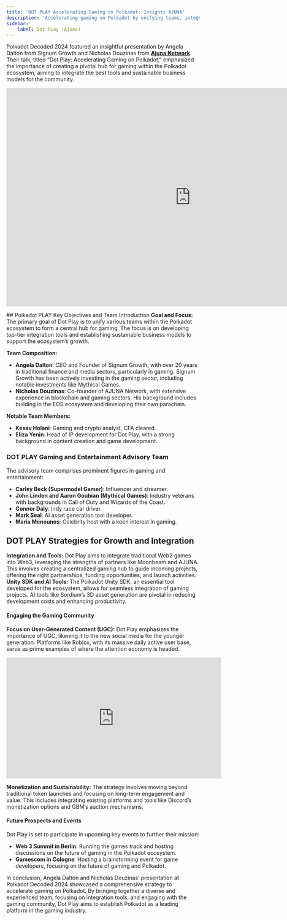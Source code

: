 ```yaml
---
title: 'DOT PLAY Accelerating Gaming on Polkadot: Insights AJUNA'
description: 'Accelerating gaming on Polkadot by unifying teams, integrating tools, and fostering sustainable growth with Dot Play initiative.'
sidebar:
    label: Dot PLay (Ajuna)
---
```

Polkadot Decoded 2024 featured an insightful presentation by Angela Dalton from Signum Growth and Nicholas Douzinas from [**Ajuna Network**](https://dablock.com/dapps/ajuna-network/). Their talk, titled “Dot Play: Accelerating Gaming on Polkadot,” emphasized the importance of creating a pivotal hub for gaming within the Polkadot ecosystem, aiming to integrate the best tools and sustainable business models for the community.

<iframe allowfullscreen="allowfullscreen" frameborder="0" height="569" src="https://docs.google.com/presentation/d/e/2PACX-1vRN9UULoiBuITCtgeaiBDFvS4t62SXDCvoaAZKa1b-BF_tOmHmozKDe2vVKBziEkVArpA8u0XpoIT2o/embed?start=false&loop=false&delayms=60000" width="960"></iframe>

## Polkadot PLAY Key Objectives and Team Introduction
**Goal and Focus:** The primary goal of Dot Play is to unify various teams within the Polkadot ecosystem to form a central hub for gaming. The focus is on developing top-tier integration tools and establishing sustainable business models to support the ecosystem’s growth.

**Team Composition:**
- **Angela Dalton**: CEO and Founder of Signum Growth, with over 20 years in traditional finance and media sectors, particularly in gaming. Signum Growth has been actively investing in the gaming sector, including notable investments like Mythical Games.
- **Nicholas Douzinas**: Co-founder of AJUNA Network, with extensive experience in blockchain and gaming sectors. His background includes building in the EOS ecosystem and developing their own parachain.

**Notable Team Members:**
- **Kesav Holani**: Gaming and crypto analyst, CFA cleared.
- **Eliza Yenin**: Head of IP development for Dot Play, with a strong background in content creation and game development.

### DOT PLAY Gaming and Entertainment Advisory Team
The advisory team comprises prominent figures in gaming and entertainment:
- **Carley Beck (Supermodel Gamer)**: Influencer and streamer.
- **John Linden and Aaron Goubian (Mythical Games)**: Industry veterans with backgrounds in Call of Duty and Wizards of the Coast.
- **Connor Daly**: Indy race car driver.
- **Mark Seal**: AI asset generation tool developer.
- **Maria Menounos**: Celebrity host with a keen interest in gaming.

## DOT PLAY Strategies for Growth and Integration
**Integration and Tools:** Dot Play aims to integrate traditional Web2 games into Web3, leveraging the strengths of partners like Moonbeam and AJUNA. This involves creating a centralized gaming hub to guide incoming projects, offering the right partnerships, funding opportunities, and launch activities.
**Unity SDK and AI Tools:** The Polkadot Unity SDK, an essential tool developed for the ecosystem, allows for seamless integration of gaming projects. AI tools like Sordium’s 3D asset generation are pivotal in reducing development costs and enhancing productivity.

#### Engaging the Gaming Community
**Focus on User-Generated Content (UGC):** Dot Play emphasizes the importance of UGC, likening it to the new social media for the younger generation. Platforms like Roblox, with its massive daily active user base, serve as prime examples of where the attention economy is headed.  
<iframe allowfullscreen="allowfullscreen" frameborder="0" height="315" src="https://www.youtube.com/embed/FjqoGRAokPo?si=fa66UEUsxZOvdlQn" title="YouTube video player" width="560"></iframe>

**Monetization and Sustainability:** The strategy involves moving beyond traditional token launches and focusing on long-term engagement and value. This includes integrating existing platforms and tools like Discord’s monetization options and GBM’s auction mechanisms.

#### Future Prospects and Events

Dot Play is set to participate in upcoming key events to further their mission:

- **Web 3 Summit in Berlin**: Running the games track and hosting discussions on the future of gaming in the Polkadot ecosystem.
- **Gamescom in Cologne**: Hosting a brainstorming event for game developers, focusing on the future of gaming and Polkadot.

In conclusion, Angela Dalton and Nicholas Douzinas’ presentation at Polkadot Decoded 2024 showcased a comprehensive strategy to accelerate gaming on Polkadot. By bringing together a diverse and experienced team, focusing on integration tools, and engaging with the gaming community, Dot Play aims to establish Polkadot as a leading platform in the gaming industry.